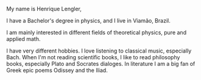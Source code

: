 My name is Henrique Lengler,

I have a Bachelor's degree in physics, and I live in Viamão, Brazil.

I am mainly  interested in different fields of theoretical physics, pure and 
applied math.

I have very different hobbies. I love listening to classical music, 
especially Bach. When I'm not reading scientific books, I like to read
philosophy books, especially Plato and Socrates dialoges. In literature
I am a big fan of Greek epic poems Odissey and the Iliad.
